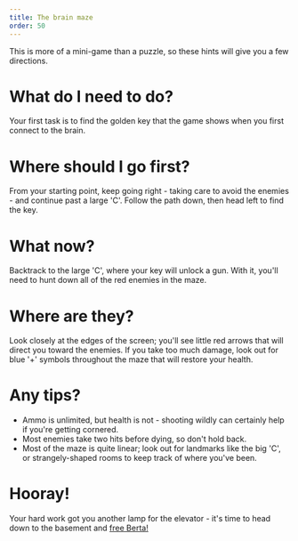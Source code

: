 ```yaml
---
title: The brain maze
order: 50
---
```


This is more of a mini-game than a puzzle, so these hints will give you a few directions.

# What do I need to do?
Your first task is to find the golden key that the game shows when you first connect to the brain.

# Where should I go first?
From your starting point, keep going right - taking care to avoid the enemies - and continue past a large 'C'. Follow the path down, then head left to find the key.

# What now?
Backtrack to the large 'C', where your key will unlock a gun. With it, you'll need to hunt down all of the red enemies in the maze.

# Where are they?
Look closely at the edges of the screen; you'll see little red arrows that will direct you toward the enemies. If you take too much damage, look out for blue '+' symbols throughout the maze that will restore your health.

# Any tips?
* Ammo is unlimited, but health is not - shooting wildly can certainly help if you're getting cornered.
* Most enemies take two hits before dying, so don't hold back.
* Most of the maze is quite linear; look out for landmarks like the big 'C', or strangely-shaped rooms to keep track of where you've been.

# Hooray!
Your hard work got you another lamp for the elevator - it's time to head down to the basement and [free Berta!](berta)
